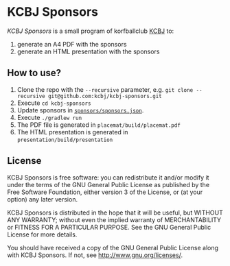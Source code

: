 
# KCBJ Sponsors

*KCBJ Sponsors* is a small program of korfballclub [KCBJ](http://www.kcbj.be/) to:
 1. generate an A4 PDF with the sponsors
 1. generate an HTML presentation with the sponsors

## How to use?

1. Clone the repo with the `--recursive` parameter, e.g. `git clone --recursive git@github.com:kcbj/kcbj-sponsors.git`
2. Execute `cd kcbj-sponsors`
3. Update sponsors in [`sponsors/sponsors.json`](https://github.com/litrik/kcbj-sponsors/blob/master/sponsors/sponsors.json).
4. Execute `./gradlew run`
5. The PDF file is generated in `placemat/build/placemat.pdf`
6. The HTML presentation is generated in `presentation/build/presentation`

## License

KCBJ Sponsors is free software: you can redistribute it and/or modify
it under the terms of the GNU General Public License as published by
the Free Software Foundation, either version 3 of the License, or
(at your option) any later version.

KCBJ Sponsors is distributed in the hope that it will be useful,
but WITHOUT ANY WARRANTY; without even the implied warranty of
MERCHANTABILITY or FITNESS FOR A PARTICULAR PURPOSE.  See the
GNU General Public License for more details.

You should have received a copy of the GNU General Public License
along with KCBJ Sponsors.  If not, see <http://www.gnu.org/licenses/>.